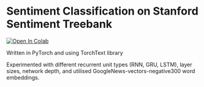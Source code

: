 # Sentiment Classification on Stanford Sentiment Treebank

[![Open In Colab](https://colab.research.google.com/assets/colab-badge.svg)](https://colab.research.google.com/drive/1yZ13CKRxcx1aWumBjhAnSzLAtL2fbP5Z)

Written in PyTorch and using TorchText library

Experimented with different recurrent unit types (RNN, GRU, LSTM), layer sizes, network depth, and utilised GoogleNews-vectors-negative300 word embeddings.
